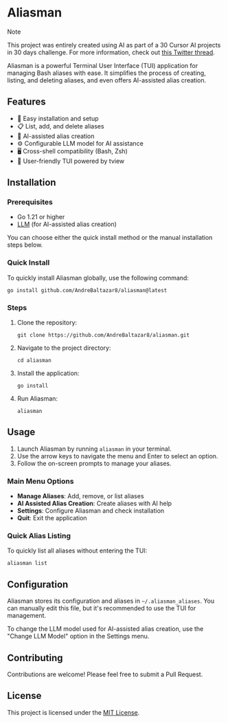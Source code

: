 # Aliasman

> [!NOTE]
> This project was entirely created using AI as part of a 30 Cursor AI projects in 30 days challenge. For more information, check out [this Twitter thread](https://x.com/AndreBaltazar/status/1833626208296210674).

Aliasman is a powerful Terminal User Interface (TUI) application for managing Bash aliases with ease. It simplifies the process of creating, listing, and deleting aliases, and even offers AI-assisted alias creation.

## Features

- 🚀 Easy installation and setup
- 📋 List, add, and delete aliases
- 🤖 AI-assisted alias creation
- ⚙️ Configurable LLM model for AI assistance
- 🖥️ Cross-shell compatibility (Bash, Zsh)
- 🎨 User-friendly TUI powered by tview

## Installation

### Prerequisites

- Go 1.21 or higher
- [LLM](https://llm.datasette.io/en/stable/) (for AI-assisted alias creation)

You can choose either the quick install method or the manual installation steps below.

### Quick Install

To quickly install Aliasman globally, use the following command:

```
go install github.com/AndreBaltazar8/aliasman@latest
```

### Steps

1. Clone the repository:
   ```
   git clone https://github.com/AndreBaltazar8/aliasman.git
   ```

2. Navigate to the project directory:
   ```
   cd aliasman
   ```

3. Install the application:
   ```
   go install
   ```

4. Run Aliasman:
   ```
   aliasman
   ```

## Usage

1. Launch Aliasman by running `aliasman` in your terminal.
2. Use the arrow keys to navigate the menu and Enter to select an option.
3. Follow the on-screen prompts to manage your aliases.

### Main Menu Options

- **Manage Aliases**: Add, remove, or list aliases
- **AI Assisted Alias Creation**: Create aliases with AI help
- **Settings**: Configure Aliasman and check installation
- **Quit**: Exit the application

### Quick Alias Listing

To quickly list all aliases without entering the TUI:

```
aliasman list
```

## Configuration

Aliasman stores its configuration and aliases in `~/.aliasman_aliases`. You can manually edit this file, but it's recommended to use the TUI for management.

To change the LLM model used for AI-assisted alias creation, use the "Change LLM Model" option in the Settings menu.

## Contributing

Contributions are welcome! Please feel free to submit a Pull Request.

## License

This project is licensed under the [MIT License](LICENSE).